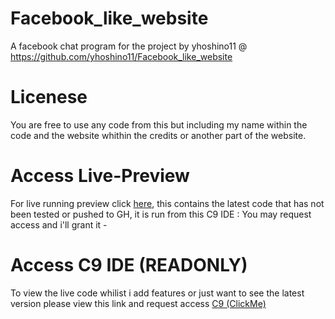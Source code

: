 # Facebook_like_website
A facebook chat program for the project by yhoshino11 @ https://github.com/yhoshino11/Facebook_like_website

# Licenese
You are free to use any code from this but including my name within the code and the website whithin the credits or another part of the website.

# Access Live-Preview
For live running preview click [here](https://facebook-like-chat-callumcarmicheal1.c9.io/), this contains the latest code that has not been tested or pushed to GH, it is run from this C9 IDE : You may request access and i'll grant it - 

# Access C9 IDE (READONLY)
To view the live code whilist i add features or just want to see the latest version please view this link and request access [C9 (ClickMe)](https://ide.c9.io/callumcarmicheal1/facebook_like_chat)
